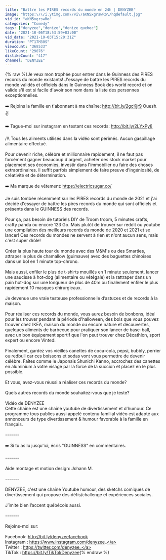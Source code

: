 ```yaml
---
title: "Battre les PIRES records du monde en 24h | DENYZEE"
image: "https:\/\/i.ytimg.com\/vi\/aKN5xgrswRo\/hqdefault.jpg"
vid_id: "aKN5xgrswRo"
categories: "Comedy"
tags: ["denyzee","denize","denize quebec"]
date: "2021-10-06T18:53:59+03:00"
vid_date: "2021-10-03T15:20:31Z"
duration: "PT17M30S"
viewcount: "368533"
likeCount: "29076"
dislikeCount: "417"
channel: "DENYZEE"
---
```

{% raw %}Je veux mon trophée pour entrer dans le Guinness des PIRES records du monde existants! J'essaye de battre les PIRES records du monde validés et officiels dans le Guinness Book des world record et on valide s'il est si facile d'avoir son nom dans la liste des personnes exceptionnelles.<br /><br />➡️  Rejoins la famille en t'abonnant à ma chaîne: <a rel="nofollow" target="blank" href="http://bit.ly/2gcKjr9">http://bit.ly/2gcKjr9</a> Ouesh.✌️<br /><br />➡️  Tague-moi sur instagram en testant ces records: <a rel="nofollow" target="blank" href="http://bit.ly/2LYxPy8">http://bit.ly/2LYxPy8</a><br /><br />/!\ Tous les aliments utilisés dans la vidéo sont périmés. Aucun gaspillage alimentaire effectué.<br /><br />Pour devenir riche, célèbre et millionnaire rapidement, il ne faut pas forcément gagner beaucoup d'argent, acheter des stock market pour placement ses économies, investir dans l'immobilier ou faire des choses extraordinaires. Il suffit parfois simplement de faire preuve d'ingéniosité, de créativité et de détermination.<br /><br />➡️  Ma marque de vêtement: <a rel="nofollow" target="blank" href="https://electricsugar.co/">https://electricsugar.co/</a><br /><br />Je suis tombée récemment sur les PIRES records du monde de 2021 et j'ai décidé d'essayer de battre les pires records du monde qui sont officiels et présents dans le GUINNESS des records. <br /><br />Pour ça, pas besoin de tutoriels DIY de Troom troom, 5 minutes crafts, crafty panda ou encore 123 Go. Mais plutôt de trouver sur reddit ou youtube une compilation des meilleurs records du monde de 2020 et 2021 et se lancer! Ces records du mondes ne servent à rien et n'ont aucun sens, mais c'est super drôle!<br /><br />Créer la plus haute tour du monde avec des M&amp;M's ou des Smarties, attraper le plus de chamallow (guimauve) avec des baguettes chinoises dans un bol en 1 minute top-chrono. <br /><br />Mais aussi, enfiler le plus de t-shirts mouillés en 1 minute seulement, lancer une saucisse à hot-dog (alimentaire ou vétégale) et la rattraper dans un pain hot-dog sur une longueur de plus de 40m ou finalement enfiler le plus  rapidement 10 masques chirurgicaux.<br /><br />Je devenue une vraie testeuse professionnelle d’astuces et de records à la maison.<br /><br />Pour réaliser ces records du monde, vous aurez besoin de bonbons, idéal pour les trouver pendant la période d'halloween, des bols que vous pouvez trouver chez IKEA, maison du monde ou encore nature et découvertes, quelques aliments de barbecue pour pratiquer son lancer de base-ball, avec un bon équipement sportif que l'on peut trouver chez Décathlon, sport expert ou encore Vinted.<br /><br />Finalement, gardez vos vieilles canettes de coca-cola, pepsi, bubbly, perrier ou redbull car ces boissons et sodas vont vous permettre de devenir célèbre. Faîtes comme le Japonais Shunichi Kanno, accrochez des canettes en aluminium à votre visage par la force de la succion et placez en le plus possible.<br /><br />Et vous, avez-vous réussi a réaliser ces records du monde?<br /><br />Quels autres records du monde souhaitez-vous que je teste?<br /><br />Vidéo de DENYZEE<br />Cette chaîne est une chaîne youtube de divertissement et d'humour. Ce programme tous publics aussi appelé contenu familial vidéo est adapté aux annonceurs de type divertissement &amp; humour favorable à la famille en français.<br /><br />-------<br /><br />➡️  Si tu as lu jusqu'ici, écris &quot;GUINNESS&quot; en commentaires.<br /><br />-------<br /><br />Aide montage et motion design: Johann M.<br /><br />-------<br /><br />DENYZEE, c'est une chaîne Youtube humour, des sketchs comiques de divertissement qui propose des défis/challenge et expériences sociales.<br /><br />J’imite bien l’accent québécois aussi.<br /><br />-------<br /><br />Rejoins-moi sur:<br /><br />Facebook: <a rel="nofollow" target="blank" href="http://bit.ly/denyzeefacebook">http://bit.ly/denyzeefacebook</a><br />Instagram : <a rel="nofollow" target="blank" href="https://www.instagram.com/denyzee_">https://www.instagram.com/denyzee_</a><br />Twitter : <a rel="nofollow" target="blank" href="https://twitter.com/denyzee_">https://twitter.com/denyzee_</a><br />TikTok : <a rel="nofollow" target="blank" href="https://bit.ly/TikTokDenyzee">https://bit.ly/TikTokDenyzee</a>{% endraw %}
